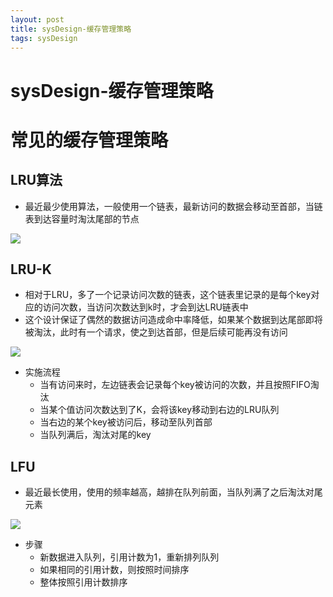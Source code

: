 ```yaml
--- 
layout: post 
title: sysDesign-缓存管理策略 
tags: sysDesign 
---
```

# sysDesign-缓存管理策略

# 常见的缓存管理策略

## LRU算法
* 最近最少使用算法，一般使用一个链表，最新访问的数据会移动至首部，当链表到达容量时淘汰尾部的节点

![](https://cdn.jsdelivr.net/gh/nber1994/fu0k@master/uPic/20190110215659679_273402085.png)

## LRU-K
* 相对于LRU，多了一个记录访问次数的链表，这个链表里记录的是每个key对应的访问次数，当访问次数达到k时，才会到达LRU链表中
* 这个设计保证了偶然的数据访问造成命中率降低，如果某个数据到达尾部即将被淘汰，此时有一个请求，使之到达首部，但是后续可能再没有访问

![](https://cdn.jsdelivr.net/gh/nber1994/fu0k@master/uPic/20190110215713209_1601321662.png)

* 实施流程
    * 当有访问来时，左边链表会记录每个key被访问的次数，并且按照FIFO淘汰
    * 当某个值访问次数达到了K，会将该key移动到右边的LRU队列
    * 当右边的某个key被访问后，移动至队列首部
    * 当队列满后，淘汰对尾的key

## LFU
* 最近最长使用，使用的频率越高，越排在队列前面，当队列满了之后淘汰对尾元素

![](https://cdn.jsdelivr.net/gh/nber1994/fu0k@master/uPic/20190110215729346_1148109030.png)

* 步骤
    * 新数据进入队列，引用计数为1，重新排列队列
    * 如果相同的引用计数，则按照时间排序
    * 整体按照引用计数排序
